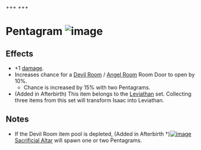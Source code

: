 +++
+++

 # Pentagram ![image](/image/Pentagram.png) 

Effects
---------


* +1 [damage](/wiki/Damage "Damage").
* Increases chance for a [Devil Room](/wiki/Devil_Room "Devil Room") / [Angel Room](/wiki/Angel_Room "Angel Room") Room Door to open by 10%.
	+ Chance is increased by 15% with two Pentagrams.
* (Added in Afterbirth) This item belongs to the [Leviathan](/wiki/Leviathan "Leviathan") set. Collecting three items from this set will transform Isaac into Leviathan.


Notes
-------


* If the Devil Room item pool is depleted, (Added in Afterbirth †)[![image](/image/Sacrificial_Altar.png)](/wiki/Sacrificial_Altar "Sacrificial Altar") [Sacrificial Altar](/wiki/Sacrificial_Altar "Sacrificial Altar") will spawn one or two Pentagrams.


